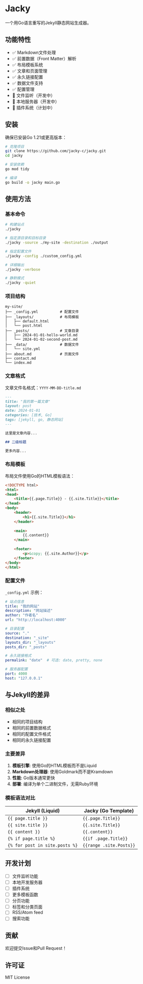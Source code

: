 # Jacky

一个用Go语言重写的Jekyll静态网站生成器。

## 功能特性

- ✅ Markdown文件处理
- ✅ 前置数据（Front Matter）解析
- ✅ 布局模板系统
- ✅ 文章和页面管理
- ✅ 永久链接配置
- ✅ 数据文件支持
- ✅ 配置管理
- 🔄 文件监听（开发中）
- 🔄 本地服务器（开发中）
- 🔄 插件系统（计划中）

## 安装

确保已安装Go 1.21或更高版本：

```bash
# 克隆项目
git clone https://github.com/jacky-c/jacky.git
cd jacky

# 安装依赖
go mod tidy

# 编译
go build -o jacky main.go
```

## 使用方法

### 基本命令

```bash
# 构建站点
./jacky

# 指定源目录和目标目录
./jacky -source ./my-site -destination ./output

# 指定配置文件
./jacky -config ./custom_config.yml

# 详细输出
./jacky -verbose

# 静默模式
./jacky -quiet
```

### 项目结构

```
my-site/
├── _config.yml          # 配置文件
├── _layouts/            # 布局模板
│   ├── default.html
│   └── post.html
├── _posts/              # 文章目录
│   ├── 2024-01-01-hello-world.md
│   └── 2024-01-02-second-post.md
├── _data/               # 数据文件
│   └── site.yml
├── about.md             # 页面文件
├── contact.md
└── index.md
```

### 文章格式

文章文件名格式：`YYYY-MM-DD-title.md`

```markdown
---
title: "我的第一篇文章"
layout: post
date: 2024-01-01
categories: [技术, Go]
tags: [jekyll, go, 静态网站]
---

这里是文章内容...

## 二级标题

更多内容...
```

### 布局模板

布局文件使用Go的HTML模板语法：

```html
<!DOCTYPE html>
<html>
<head>
    <title>{{.page.Title}} - {{.site.Title}}</title>
</head>
<body>
    <header>
        <h1>{{.site.Title}}</h1>
    </header>
    
    <main>
        {{.content}}
    </main>
    
    <footer>
        <p>&copy; {{.site.Author}}</p>
    </footer>
</body>
</html>
```

### 配置文件

`_config.yml` 示例：

```yaml
# 站点信息
title: "我的网站"
description: "网站描述"
author: "作者名"
url: "http://localhost:4000"

# 目录配置
source: "."
destination: "_site"
layouts_dir: "_layouts"
posts_dir: "_posts"

# 永久链接格式
permalink: "date"  # 可选: date, pretty, none

# 服务器配置
port: 4000
host: "127.0.0.1"
```

## 与Jekyll的差异

### 相似之处

- 相同的项目结构
- 相同的前置数据格式
- 相同的配置文件格式
- 相同的永久链接配置

### 主要差异

1. **模板引擎**: 使用Go的HTML模板而不是Liquid
2. **Markdown处理器**: 使用Goldmark而不是Kramdown
3. **性能**: Go版本通常更快
4. **部署**: 编译为单个二进制文件，无需Ruby环境

### 模板语法对比

| Jekyll (Liquid) | Jacky (Go Template) |
|----------------|------------------------|
| `{{ page.title }}` | `{{.page.Title}}` |
| `{{ site.title }}` | `{{.site.Title}}` |
| `{{ content }}` | `{{.content}}` |
| `{% if page.title %}` | `{{if .page.Title}}` |
| `{% for post in site.posts %}` | `{{range .site.Posts}}` |

## 开发计划

- [ ] 文件监听功能
- [ ] 本地开发服务器
- [ ] 插件系统
- [ ] 更多模板函数
- [ ] 分页功能
- [ ] 标签和分类页面
- [ ] RSS/Atom feed
- [ ] 搜索功能

## 贡献

欢迎提交Issue和Pull Request！

## 许可证

MIT License 
